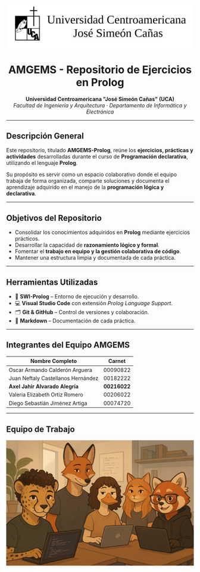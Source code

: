 ![Banner del Proyecto](files/banner.png)

<h1 align="center">AMGEMS - Repositorio de Ejercicios en Prolog</h1>

<p align="center">
  <strong>Universidad Centroamericana "José Simeón Cañas" (UCA)</strong><br>
  <em>Facultad de Ingeniería y Arquitectura · Departamento de Informática y Electrónica</em>
</p>

---

## Descripción General

Este repositorio, titulado **AMGEMS-Prolog**, reúne los **ejercicios, prácticas y actividades** desarrolladas durante el curso de **Programación declarativa**, utilizando el lenguaje **Prolog**.  

Su propósito es servir como un espacio colaborativo donde el equipo trabaja de forma organizada, comparte soluciones y documenta el aprendizaje adquirido en el manejo de la **programación lógica y declarativa**.

---

## Objetivos del Repositorio

- Consolidar los conocimientos adquiridos en **Prolog** mediante ejercicios prácticos.  
- Desarrollar la capacidad de **razonamiento lógico y formal**.  
- Fomentar el **trabajo en equipo y la gestión colaborativa de código**.  
- Mantener una estructura limpia y documentada de cada práctica.  

---

## Herramientas Utilizadas

- 🧩 **SWI-Prolog** – Entorno de ejecución y desarrollo.  
- 💻 **Visual Studio Code** con extensión *Prolog Language Support*.  
- 🗂️ **Git & GitHub** – Control de versiones y colaboración.  
- 📝 **Markdown** – Documentación de cada práctica.  

---

## Integrantes del Equipo AMGEMS

| Nombre Completo | Carnet |
|------------------|--------|
| Oscar Armando Calderón Arguera | 00090822 |
| Juan Neftaly Castellanos Hernández | 00182222 |
| **Axel Jahir Alvarado Alegría** | **00216022** |
| Valeria Elizabeth Ortiz Romero | 00206022 |
| Diego Sebastián Jiménez Artiga | 00074720 |

---

## Equipo de Trabajo

<p align="center">
  <img src="files/Equipo.png" alt="Equipo AMGEMS" width="600px">
</p>
